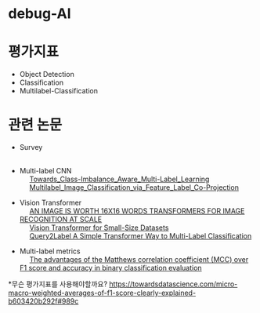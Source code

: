 # debug-AI

# 평가지표  
  * Object Detection
  * Classification
  * Multilabel-Classification

# 관련 논문
  * Survey
  <span><br>&nbsp;&nbsp;&nbsp;&nbsp; </span>
  
  * Multi-label CNN
  <span><br>&nbsp;&nbsp;&nbsp;&nbsp; [Towards_Class-Imbalance_Aware_Multi-Label_Learning](https://www.ijcai.org/Proceedings/15/Papers/567.pdf)</span>
  <span><br>&nbsp;&nbsp;&nbsp;&nbsp; [Multilabel_Image_Classification_via_Feature_Label_Co-Projection](https://ieeexplore.ieee.org/stamp/stamp.jsp?tp=&arnumber=8985434)</span>
  * Vision Transformer
  <span><br>&nbsp;&nbsp;&nbsp;&nbsp; [AN IMAGE IS WORTH 16X16 WORDS TRANSFORMERS FOR IMAGE RECOGNITION AT SCALE](https://arxiv.org/pdf/2010.11929)</span>
  <span><br>&nbsp;&nbsp;&nbsp;&nbsp; [Vision Transformer for Small-Size Datasets](https://arxiv.org/pdf/2112.13492)</span>
  <span><br>&nbsp;&nbsp;&nbsp;&nbsp; [Query2Label A Simple Transformer Way to Multi-Label Classification](https://arxiv.org/pdf/2107.10834)</span>    
  
  * Multi-label metrics
  <span><br>&nbsp;&nbsp;&nbsp;&nbsp; [The advantages of the Matthews correlation coefficient (MCC) over F1 score and accuracy in binary classification evaluation](https://bmcgenomics.biomedcentral.com/track/pdf/10.1186/s12864-019-6413-7.pdf)</span>
  
*무슨 평가지표를 사용해야할까요?
https://towardsdatascience.com/micro-macro-weighted-averages-of-f1-score-clearly-explained-b603420b292f#989c
